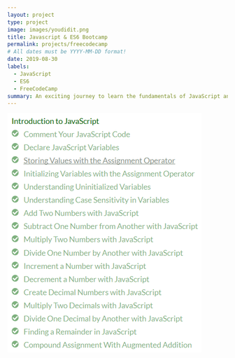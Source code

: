 ```yaml
---
layout: project
type: project
image: images/youdidit.png
title: Javascript & ES6 Bootcamp
permalink: projects/freecodecamp
# All dates must be YYYY-MM-DD format!
date: 2019-08-30
labels:
  - JavaScript
  - ES6
  - FreeCodeCamp
summary: An exciting journey to learn the fundamentals of JavaScript and ES6!
---
```


<img class="ui image" src="../images/freecodecamp.PNG">

